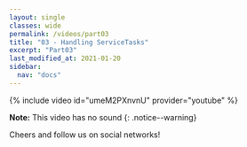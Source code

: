 ```yaml
---
layout: single
classes: wide
permalink: /videos/part03
title: "03 - Handling ServiceTasks"
excerpt: "Part03"
last_modified_at: 2021-01-20
sidebar:
  nav: "docs"
---
```


{% include video id="umeM2PXnvnU" provider="youtube" %}

**Note:** This video has no sound
{: .notice--warning}

Cheers and follow us on social networks!
